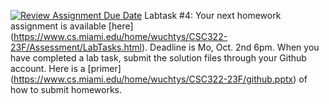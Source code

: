 [![Review Assignment Due Date](https://classroom.github.com/assets/deadline-readme-button-24ddc0f5d75046c5622901739e7c5dd533143b0c8e959d652212380cedb1ea36.svg)](https://classroom.github.com/a/UUdReIfX)
Labtask #4: Your next homework assignment is available [here] (https://www.cs.miami.edu/home/wuchtys/CSC322-23F/Assessment/LabTasks.html). Deadline is Mo, Oct. 2nd 6pm. When you have completed a lab task, submit the solution files through your Github account. Here is a [primer] (https://www.cs.miami.edu/home/wuchtys/CSC322-23F/github.pptx) of how to submit homeworks.
